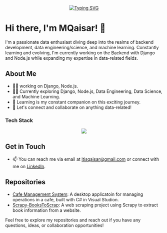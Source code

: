 <div align='center'><a href="https://github.com/iamMQaisar"><img src="https://readme-typing-svg.demolab.com?font=Fira+Code&pause=1000&color=F2F2F2BD&center=true&random=false&width=435&lines=Data+Engineer+%7C+Backend+-+Developer;AWS+GCP+Azure+%7C+Python+Django+Nodejs;Open-Source" alt="Typing SVG" /></a></div><be>

# Hi there, I'm MQaisar! 👋

I'm a passionate data enthusiast diving deep into the realms of backend development, data engineering/science, and machine learning. Constantly learning and evolving, I'm currently working on the Backend with Django and Node.js while expanding my expertise in data-related fields.

## About Me
- 👨‍💻 working on Django, Node.js.
- 👨‍💻 Currently exploring Django, Node.js, Data Engineering, Data Science, and Machine Learning.
- 🌱 Learning is my constant companion on this exciting journey.
- 💬 Let's connect and collaborate on anything data-related!
 
### Tech Stack
  <div align='center'>
    <img src="https://skillicons.dev/icons?i=py,js,scala,selenium,scrapy,beautifulsoup,docker,git,githubactions,mysql,nodejs,django,fastapi,flask,react,html,css,bootstrap,linux,bash,postman" />
  </div>
  
## Get in Touch

- 📫 You can reach me via email at [itisqaisar@gmail.com](mailto:itisqaisar@gmail.com) or connect with me on [LinkedIn](https://www.linkedin.com/in/muhammad-qaisar-230782185/).

## Repositories

- [Cafe Management System](https://github.com/IamMQaisar/Cafe-Management-System): A desktop applicatoin for managing operations in a cafe, built with C# in Visual Studion.
- [Scrapy-BooksToScrap](https://github.com/IamMQaisar/Scrapy-BooksToScrap): A web scraping project using Scrapy to extract book information from a website.

Feel free to explore my repositories and reach out if you have any questions, ideas, or collaboration opportunities!
